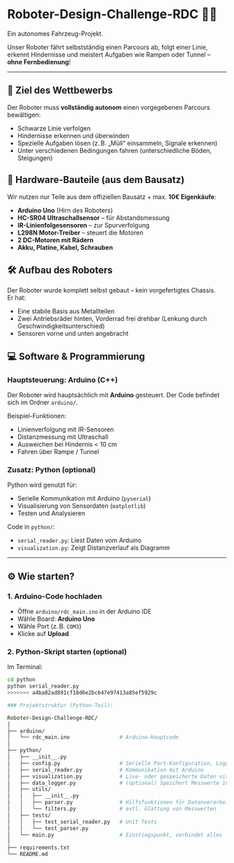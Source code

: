# Roboter-Design-Challenge-RDC 🤖🚗

Ein autonomes Fahrzeug-Projekt.

Unser Roboter fährt selbstständig einen Parcours ab, folgt einer Linie, erkennt Hindernisse und meistert Aufgaben wie Rampen oder Tunnel – **ohne Fernbedienung**!

---

## 🏁 Ziel des Wettbewerbs

Der Roboter muss **vollständig autonom** einen vorgegebenen Parcours bewältigen:
- Schwarze Linie verfolgen
- Hindernisse erkennen und überwinden
- Spezielle Aufgaben lösen (z. B. „Müll“ einsammeln, Signale erkennen)
- Unter verschiedenen Bedingungen fahren (unterschiedliche Böden, Steigungen)

## 🧱 Hardware-Bauteile (aus dem Bausatz)

Wir nutzen nur Teile aus dem offiziellen Bausatz + max. **10€ Eigenkäufe**:

- **Arduino Uno** (Hirn des Roboters)
- **HC-SR04 Ultraschallsensor** – für Abstandsmessung
- **IR-Linienfolgesensoren** – zur Spurverfolgung
- **L298N Motor-Treiber** – steuert die Motoren
- **2 DC-Motoren mit Rädern**
- **Akku, Platine, Kabel, Schrauben**

## 🛠️ Aufbau des Roboters

Der Roboter wurde komplett selbst gebaut – kein vorgefertigtes Chassis.  
Er hat:
- Eine stabile Basis aus Metallteilen
- Zwei Antriebsräder hinten, Vorderrad frei drehbar (Lenkung durch Geschwindigkeitsunterschied)
- Sensoren vorne und unten angebracht


## 💻 Software & Programmierung

### Hauptsteuerung: Arduino (C++)
Der Roboter wird hauptsächlich mit **Arduino** gesteuert. Der Code befindet sich im Ordner `arduino/`.

Beispiel-Funktionen:
- Linienverfolgung mit IR-Sensoren
- Distanzmessung mit Ultraschall
- Ausweichen bei Hindernis < 10 cm
- Fahren über Rampe / Tunnel

### Zusatz: Python (optional)
Python wird genutzt für:
- Serielle Kommunikation mit Arduino (`pyserial`)
- Visualisierung von Sensordaten (`matplotlib`)
- Testen und Analysieren

Code in `python/`:
- `serial_reader.py`: Liest Daten vom Arduino
- `visualization.py`: Zeigt Distanzverlauf als Diagramm

---

## ⚙️ Wie starten?

### 1. Arduino-Code hochladen
- Öffne `arduino/rdc_main.ino` in der Arduino IDE
- Wähle Board: **Arduino Uno**
- Wähle Port (z. B. `COM3`)
- Klicke auf **Upload**

### 2. Python-Skript starten (optional)
Im Terminal:
```bash
cd python
python serial_reader.py
>>>>>>> a4ba82ad891cf18d6e2bc647e97413a85ef5929c

### Projektstruktur (Python-Teil):

Roboter-Design-Challenge-RDC/
│
├── arduino/
│   └── rdc_main.ino                # Arduino-Hauptcode
│
├── python/
│   ├── __init__.py
│   ├── config.py                   # Serielle Port-Konfiguration, Logging-Level etc.
│   ├── serial_reader.py            # Kommunikation mit Arduino
│   ├── visualization.py            # Live- oder gespeicherte Daten visualisieren
│   ├── data_logger.py              # (optional) Speichert Messwerte in CSV
│   ├── utils/
│   │   ├── __init__.py
│   │   ├── parser.py               # Hilfsfunktionen für Datenverarbeitung
│   │   └── filters.py              # evtl. Glättung von Messwerten
│   ├── tests/
│   │   ├── test_serial_reader.py   # Unit Tests
│   │   └── test_parser.py
│   └── main.py                     # Einstiegspunkt, verbindet alles
│
├── requirements.txt
└── README.md

